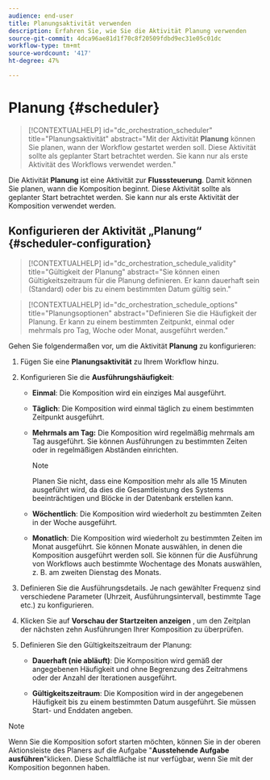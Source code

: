 ```yaml
---
audience: end-user
title: Planungsaktivität verwenden
description: Erfahren Sie, wie Sie die Aktivität Planung verwenden
source-git-commit: 4dca96ae81d1f70c8f20509fdbd9ec31e05c01dc
workflow-type: tm+mt
source-wordcount: '417'
ht-degree: 47%

---
```



# Planung {#scheduler}

>[!CONTEXTUALHELP]
>id="dc_orchestration_scheduler"
>title="Planungsaktivität"
>abstract="Mit der Aktivität **Planung** können Sie planen, wann der Workflow gestartet werden soll. Diese Aktivität sollte als geplanter Start betrachtet werden. Sie kann nur als erste Aktivität des Workflows verwendet werden."

Die Aktivität **Planung** ist eine Aktivität zur **Flusssteuerung**. Damit können Sie planen, wann die Komposition beginnt. Diese Aktivität sollte als geplanter Start betrachtet werden. Sie kann nur als erste Aktivität der Komposition verwendet werden.

## Konfigurieren der Aktivität „Planung“ {#scheduler-configuration}

>[!CONTEXTUALHELP]
>id="dc_orchestration_schedule_validity"
>title="Gültigkeit der Planung"
>abstract="Sie können einen Gültigkeitszeitraum für die Planung definieren. Er kann dauerhaft sein (Standard) oder bis zu einem bestimmten Datum gültig sein."

>[!CONTEXTUALHELP]
>id="dc_orchestration_schedule_options"
>title="Planungsoptionen"
>abstract="Definieren Sie die Häufigkeit der Planung. Er kann zu einem bestimmten Zeitpunkt, einmal oder mehrmals pro Tag, Woche oder Monat, ausgeführt werden."

Gehen Sie folgendermaßen vor, um die Aktivität **Planung** zu konfigurieren:

1. Fügen Sie eine **Planungsaktivität** zu Ihrem Workflow hinzu.

1. Konfigurieren Sie die **Ausführungshäufigkeit**:

   * **Einmal**: Die Komposition wird ein einziges Mal ausgeführt.

   * **Täglich**: Die Komposition wird einmal täglich zu einem bestimmten Zeitpunkt ausgeführt.

   * **Mehrmals am Tag:** Die Komposition wird regelmäßig mehrmals am Tag ausgeführt. Sie können Ausführungen zu bestimmten Zeiten oder in regelmäßigen Abständen einrichten.

     >[!NOTE]
     >
     >Planen Sie nicht, dass eine Komposition mehr als alle 15 Minuten ausgeführt wird, da dies die Gesamtleistung des Systems beeinträchtigen und Blöcke in der Datenbank erstellen kann.

   * **Wöchentlich**: Die Komposition wird wiederholt zu bestimmten Zeiten in der Woche ausgeführt.

   * **Monatlich**: Die Komposition wird wiederholt zu bestimmten Zeiten im Monat ausgeführt. Sie können Monate auswählen, in denen die Komposition ausgeführt werden soll. Sie können für die Ausführung von Workflows auch bestimmte Wochentage des Monats auswählen, z. B. am zweiten Dienstag des Monats.

1. Definieren Sie die Ausführungsdetails. Je nach gewählter Frequenz sind verschiedene Parameter (Uhrzeit, Ausführungsintervall, bestimmte Tage etc.) zu konfigurieren.

1. Klicken Sie auf **Vorschau der Startzeiten anzeigen** , um den Zeitplan der nächsten zehn Ausführungen Ihrer Komposition zu überprüfen.

1. Definieren Sie den Gültigkeitszeitraum der Planung:

   * **Dauerhaft (nie abläuft)**: Die Komposition wird gemäß der angegebenen Häufigkeit und ohne Begrenzung des Zeitrahmens oder der Anzahl der Iterationen ausgeführt.

   * **Gültigkeitszeitraum**: Die Komposition wird in der angegebenen Häufigkeit bis zu einem bestimmten Datum ausgeführt. Sie müssen Start- und Enddaten angeben.

>[!NOTE]
>
>Wenn Sie die Komposition sofort starten möchten, können Sie in der oberen Aktionsleiste des Planers auf die Aufgabe &quot;**Ausstehende Aufgabe ausführen**&quot;klicken. Diese Schaltfläche ist nur verfügbar, wenn Sie mit der Komposition begonnen haben.

<!--## Example{#scheduler-example}

In the following example, the activity is configured so that the composition runs several times a day at 9 and 12 AM, every day of the week from October 1st, 2023 to January 1st, 2024.-->

